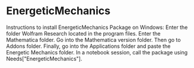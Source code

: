 # EnergeticMechanics

Instructions to install EnergeticMechanics 
Package on Windows:
Enter the folder Wolfram Research located in the program files.
Enter the Mathematica folder.
Go into the Mathematica version folder.
Then go to Addons folder.
Finally, go into the Applications folder and paste the Energetic Mechanics folder.
In a notebook session, call the package using Needs["EnergeticMechanics"].
